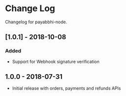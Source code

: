 # Change Log

Changelog for payabbhi-node.

## [1.0.1] - 2018-10-08
### Added
- Support for Webhook signature verification

## 1.0.0 - 2018-07-31
* Initial release with orders, payments and refunds APIs
